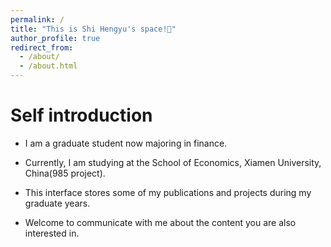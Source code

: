 ```yaml
---
permalink: /
title: "This is Shi Hengyu's space!👋"
author_profile: true
redirect_from: 
  - /about/
  - /about.html
---
```


# Self introduction  

- I am a graduate student now majoring in finance.

- Currently, I am studying at the School of Economics, Xiamen University, China(985 project).

- This interface stores some of my publications and projects during my graduate years.

- Welcome to communicate with me about the content you are also interested in.





<!-- 
<table>
  <tr>
    <td>
   
&emsp; My main research interest direction is data-driven analysis, starting from specific data tasks to explore effective models and theories. I hope to explore medical auxiliary diagnosis methods based on multimodal data and simpler and more efficient quantifiable analysis strategies through artificial intelligence technology. The main interest directions include **multimodal models** in the field of **machine learning**, **reinforcement learning**, and **causal inference** in the statistical direction.

&emsp; I really like this short Latin proverb on the right. It is used as the background of my WeChat Moments and has inspired me through many difficult times. I think one day I will be able to find my own rhythm and calm down to do some **truly meaningful things**！
    </td>
    <td align="center">
     <img src="https://github.com/user-attachments/assets/3cb18d53-5f69-4803-b6b2-8e33482efbe3" width="800px">
    </td>
  </tr>
</table>

As a rough self-introduction, the table of contents of the following content is as follows:

**1. [🫡Working Paper and Publication](#working-paper-and-publication)**

**2. [📝Course Project](#course-project)**


# 🫡Working Paper and Publication

1. TMFGL

2. Distributionally Robust Portfolio Optimization with Wasserstein Distance

3. Microwave-Assisted Synthesis of Solvatochromic Dye and Analysis of Solvent Polarity in Undergraduate Organic Chemistry Laboratory

# 📝Project

1. 网络社区检测

2. 全球资产组合

3. 顾明投资组合 -->




